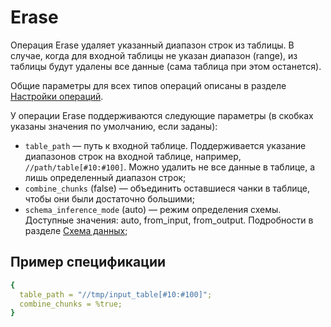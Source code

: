 # Erase

Операция Erase удаляет указанный диапазон строк из таблицы. В случае, когда для входной таблицы не указан диапазон (range), из таблицы будут удалены все данные (сама таблица при этом останется).

Общие параметры для всех типов операций описаны в разделе [Настройки операций](../../../../user-guide/data-processing/operations/operations-options.md).

У операции Erase поддерживаются следующие параметры (в скобках указаны значения по умолчанию, если заданы):

* `table_path` — путь к входной таблице. Поддерживается указание диапазонов строк на входной таблице, например, `//path/table[#10:#100]`. Можно удалить не все данные в таблице, а лишь определенный диапазон строк;
* `combine_chunks` (false) — объединить оставшиеся чанки в таблице, чтобы они были достаточно большими;
* `schema_inference_mode` (auto) — режим определения схемы. Доступные значения: auto, from_input, from_output. Подробности в разделе [Схема данных](../../../../user-guide/storage/static-schema.md#schema_inference);

## Пример спецификации

```yaml
{
  table_path = "//tmp/input_table[#10:#100]";
  combine_chunks = %true;
}
```
